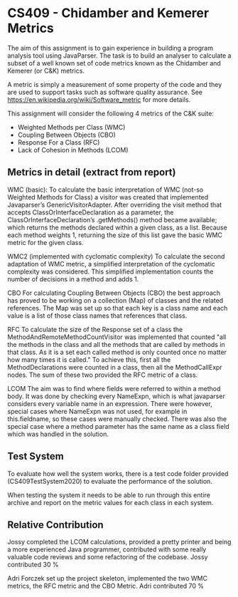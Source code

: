 # CS409 - Chidamber and Kemerer Metrics

The aim of this assignment is to gain experience in building a program analysis tool using JavaParser.
The task is to build an analyser to calculate a subset of a well known set of code metrics known as the Chidamber and Kemerer (or C&K) metrics.

A metric is simply a measurement of some property of the code and they are used to support tasks such as software quality assurance.
See https://en.wikipedia.org/wiki/Software_metric  for more details.

This assignment will consider the following 4 metrics of the C&K suite:

- Weighted Methods per Class (WMC)
- Coupling Between Objects (CBO)
- Response For a Class (RFC)
- Lack of Cohesion in Methods (LCOM)

Metrics in detail (extract from report)
---
WMC (basic):
To calculate the basic interpretation of WMC (not-so Weighted Methods for Class) a visitor was created that implemented Javaparser’s GenericVisitorAdapter. After overriding the visit method that accepts ClassOrInterfaceDeclaration as a parameter, the ClassOrInterfaceDeclaration’s .getMethods() method became available; which returns the methods declared within a given class, as a list. Because each method weights 1, returning the size of this list gave the basic WMC metric for the given class.

WMC2 (implemented with cyclomatic complexity)
To calculate the second adaptation of WMC metric, a simplified interpretation of the cyclomatic complexity was considered. This simplified implementation counts the number of decisions in a method and adds 1.

CBO
For calculating Coupling Between Objects (CBO) the best approach has proved to be working on a collection (Map) of classes and the related references. The Map was set up so that each key is a class name and each value is a list of those class names that references that class.

RFC
To calculate the size of the Response set of a class the MethodAndRemoteMethodCountVisitor was implemented that counted "all the methods in the class and all the methods that are called by methods in that class. As it is a set each called method is only counted once no matter how many times it is called." 
To achieve this, first all the MethodDeclarations were counted in a class, then all the MethodCallExpr nodes. The sum of these two provided the RFC metric of a class.

LCOM
The aim was to find where fields were referred to within a method body. It was done by checking every NameExpn, which is what javaparser considers every variable name in an expression. There were however, special cases where NameExpn was not used, for example in this.fieldname, so these cases were manually checked. 
There was also the special case where a method parameter has the same name as a class field which was handled in the solution.

Test System
---
To evaluate how well the system works, there is a test code folder provided (CS409TestSystem2020) to evaluate the performance of the solution.

When testing the system it needs to be able to run through this entire archive and report on the metric values for each class in each system.

Relative Contribution
---

Jossy completed the LCOM calculations, provided a pretty printer and being a more experienced Java programmer, contributed with some really valuable code reviews and some refactoring of the codebase.
Jossy contributed 30 %

Adri Forczek set up the project skeleton, implemented the two WMC metrics, the RFC metric and the CBO Metric.
Adri contributed 70 %
